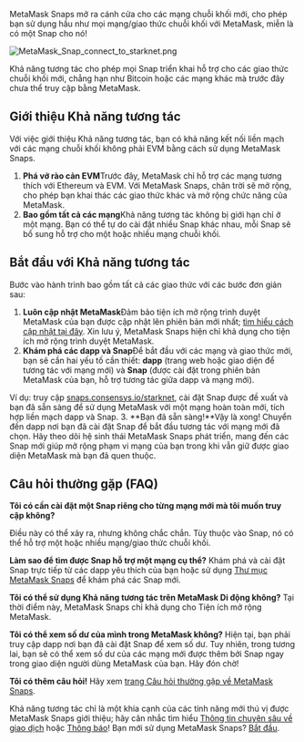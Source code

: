 MetaMask Snaps mở ra cánh cửa cho các mạng chuỗi khối mới, cho phép bạn sử dụng hầu như mọi mạng/giao thức chuỗi khối với MetaMask, miễn là có một Snap cho nó!


![MetaMask_Snap_connect_to_starknet.png](https://support.metamask.io/hc/article_attachments/18407531081371)


Khả năng tương tác cho phép mọi Snap triển khai hỗ trợ cho các giao thức chuỗi khối mới, chẳng hạn như Bitcoin hoặc các mạng khác mà trước đây chưa thể truy cập bằng MetaMask.


Giới thiệu Khả năng tương tác
-----------------------------


Với việc giới thiệu Khả năng tương tác, bạn có khả năng kết nối liền mạch với các mạng chuỗi khối không phải EVM bằng cách sử dụng MetaMask Snaps.


1. **Phá vỡ rào cản EVM**Trước đây, MetaMask chỉ hỗ trợ các mạng tương thích với Ethereum và EVM. Với MetaMask Snaps, chân trời sẽ mở rộng, cho phép bạn khai thác các giao thức khác và mở rộng chức năng của MetaMask.
2. **Bao gồm tất cả các mạng**Khả năng tương tác không bị giới hạn chỉ ở một mạng. Bạn có thể tự do cài đặt nhiều Snap khác nhau, mỗi Snap sẽ bổ sung hỗ trợ cho một hoặc nhiều mạng chuỗi khối.


Bắt đầu với Khả năng tương tác
------------------------------


Bước vào hành trình bao gồm tất cả các giao thức với các bước đơn giản sau:


1. **Luôn cập nhật MetaMask**Đảm bảo tiện ích mở rộng trình duyệt MetaMask của bạn được cập nhật lên phiên bản mới nhất; [tìm hiểu cách cập nhật tại đây](https://support.metamask.io/hc/en-us/articles/360060268452-How-to-update-the-version-of-MetaMask). Xin lưu ý, MetaMask Snaps hiện chỉ khả dụng cho tiện ích mở rộng trình duyệt MetaMask.
2. **Khám phá các dapp và Snap**Để bắt đầu với các mạng và giao thức mới, bạn sẽ cần hai yếu tố cần thiết: **dapp** (trang web hoặc giao diện để tương tác với mạng mới) và **Snap** (được cài đặt trong phiên bản MetaMask của bạn, hỗ trợ tương tác giữa dapp và mạng mới).  
  


Ví dụ: truy cập [snaps.consensys.io/starknet](http://snaps.consensys.io/starknet?utm_source=metamaskSupport&utm_medium=knowledge-base&utm_campaign=2023_Sep_snaps-launch_content_interoperability), cài đặt Snap được đề xuất và bạn đã sẵn sàng để sử dụng MetaMask với một mạng hoàn toàn mới, tích hợp liền mạch dapp và Snap.
3. **Bạn đã sẵn sàng!**Vậy là xong! Chuyển đến dapp nơi bạn đã cài đặt Snap để bắt đầu tương tác với mạng mới đã chọn. Hãy theo dõi hệ sinh thái MetaMask Snaps phát triển, mang đến các Snap mới giúp mở rộng phạm vi mạng của bạn trong khi vẫn giữ được giao diện MetaMask mà bạn đã quen thuộc.


Câu hỏi thường gặp (FAQ)
------------------------




**Tôi có cần cài đặt một Snap riêng cho từng mạng mới mà tôi muốn truy cập không?**

Điều này có thể xảy ra, nhưng không chắc chắn. Tùy thuộc vào Snap, nó có thể hỗ trợ một hoặc nhiều mạng/giao thức chuỗi khối.





**Làm sao để tìm được Snap hỗ trợ một mạng cụ thể?**
Khám phá và cài đặt Snap trực tiếp từ các dapp yêu thích của bạn hoặc sử dụng [Thư mục MetaMask Snaps](https://snaps.metamask.io/?utm_source=metamaskSupport&utm_medium=knowledge-base&utm_campaign=2023_Sep_snaps-launch_content_interoperability) để khám phá các Snap mới.


**Tôi có thể sử dụng Khả năng tương tác trên MetaMask Di động không?**
Tại thời điểm này, MetaMask Snaps chỉ khả dụng cho Tiện ích mở rộng MetaMask.


**Tôi có thể xem số dư của mình trong MetaMask không?**
Hiện tại, bạn phải truy cập dapp nơi bạn đã cài đặt Snap để xem số dư. Tuy nhiên, trong tương lai, bạn sẽ có thể xem số dư của các mạng mới được thêm bởi Snap ngay trong giao diện người dùng MetaMask của bạn. Hãy đón chờ!


**Tôi có thêm câu hỏi!**
Hãy xem [trang Câu hỏi thường gặp về MetaMask Snaps](https://support.metamask.io/hc/en-us/articles/18245938714395).


Khả năng tương tác chỉ là một khía cạnh của các tính năng mới thú vị được MetaMask Snaps giới thiệu; hãy cân nhắc tìm hiểu [Thông tin chuyên sâu về giao dịch](https://support.metamask.io/hc/en-us/articles/18377011111579) hoặc [Thông báo](https://support.metamask.io/hc/en-us/articles/18376956006171)! Bạn mới sử dụng MetaMask Snaps? [Bắt đầu](https://support.metamask.io/hc/en-us/articles/18377120661019).

